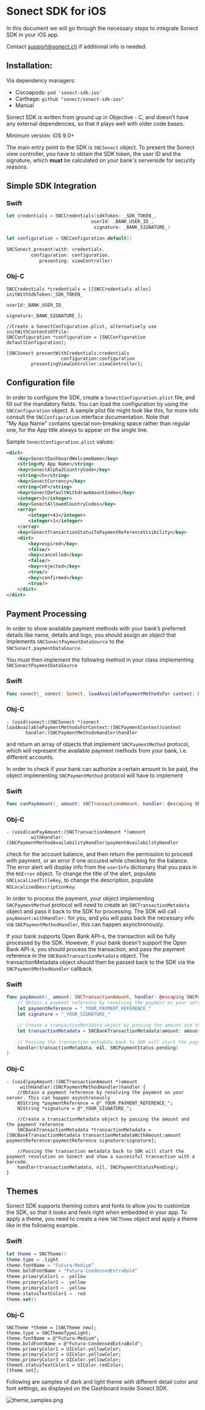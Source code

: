 # Sonect SDK for iOS

In this document we will go through the necessary steps to integrate
Sonect SDK in your iOS app. 

Contact support@sonect.ch if additional info is needed.

## Installation: 

Via dependency managers:
- Cocoapods: `pod 'sonect-sdk-ios'`
- Carthage: `github "sonect/sonect-sdk-ios"`
- Manual

Sonect SDK is written from ground up in Objective - C, and doesn’t have any external dependencies, so that it plays well with older code bases. 

Minimum version: iOS 9.0+ 

The main entry point to the SDK is `SNCSonect` object. To present the Sonect view controller, you have to obtain the SDK token, the user ID and the signature, which **must** be calculated on your bank's serverside for security reasons.  

## Simple SDK Integration

### Swift
```swift
let credentials = SNCCredentials(sdkToken: _SDK_TOKEN_,
                 	           userId: _BANK_USER_ID_,
                                signature: _BANK_SIGNATURE_)

let configuration = SNCConfiguration.default()

SNCSonect.present(with: credentials,
         configuration: configuration,
            presenting: viewController)
```

### Obj-C
```objc
SNCCredentials *credentials = [[SNCCredentials alloc] initWithSdkToken:_SDK_TOKEN_
                                                                userId:_BANK_USER_ID_
                                                             signature:_BANK_SIGNATURE_];

//Create a SonectConfiguration.plist, alternatively use initWithContentsOfFile:
SNCConfiguration *configuration = [SNCConfiguration defaultConfiguration];

[SNCSonect presentWithCredentials:credentials
                    configuration:configuration
         presentingViewController:viewController];
```

## Configuration file

In order to configure the SDK, create a `SonectConfiguration.plist` file, and fill out the mandatory fields. You can load the configuration by using the `SNCConfiguration` object. A sample plist file might look like this, for more info consult the `SNCConfiguration` interface documentation. 
Note that "My App Name" contains special non-breaking space rather than regular one, for the App title always to appear on the single line.

Sample `SonectConfiguration.plist` values: 
```xml
<dict>
	<key>SonectDashboardWelcomeName</key>
	<string>My App Name</string>
	<key>SonectAlpha2CountryCode</key>
	<string>ch</string>
	<key>SonectCurrency</key>
	<string>CHF</string>
	<key>SonectDefaultWithdrawAmountIndex</key>
	<integer>2</integer>
	<key>SonectAllowedCountryCodes</key>
	<array>
		<integer>41</integer>
		<integer>1</integer>
	</array>
	<key>SonectTransactionStatusToPaymentReferenceVisibility</key>
	<dict>
		<key>expired</key>
		<false/>
		<key>cancelled</key>
		<false/>
		<key>rejected</key>
		<true/>
		<key>confirmed</key>
		<true/>
	</dict>
</dict>
```

## Payment Processing

In order to show available payment methods with your bank’s preferred details like name, details and logo, you should assign an object that implements `SNCSonectPaymentDataSource` to the `SNCSonect.paymentDataSource`. 

You must then implement the following method in your class implementing `SNCSonectPaymentDataSource`
### Swift
```swift
func sonect(_ sonect: Sonect, loadAvailablePaymentMethodsFor context: PaymentContext, handler: @escaping PaymentMethodsHandler)
```
### Obj-C
```objc
- (void)sonect:(SNCSonect *)sonect loadAvailablePaymentMethodsForContext:(SNCPaymentContext)context 
       handler:(SNCPaymentMethodsHandler)handler
```
and return an array of objects that implement `SNCPaymentMethod` protocol, which will represent the available payment methods from your bank, i.e. different accounts. 

In order to check if your bank can authorize a certain amount to be paid, the object implementing `SNCPaymentMethod` protocol will have to implement 
### Swift
```swift
func canPayAmount(_ amount: SNCTransactionAmount, handler: @escaping SNCPaymentMethodAvailabilityHandler)handler
```
### Obj-C
```objc
- (void)canPayAmount:(SNCTransactionAmount *)amount 
         withHandler:(SNCPaymentMethodAvailabilityHandler)paymentAvailabilityHandler
``` 
check for the account balance, and then return the permission to proceed with payment, or an error if one occured while checking for the balance. The error alert will display info from the `userInfo` dictionary that you pass in the `NSError` object. To change the title of the alert, populate `SNCLocalizedTitleKey`, to change the description, populate `NSLocalizedDescriptionKey`. 

In order to process the payment, your object implementing `SNCPaymentMethod` protocol will need to create an `SNCTransactionMetadata` object and pass it back to the SDK for processing. The SDK will call `-payAmount:withHandler:` for you, and you will pass back the necessary info via `SNCPaymentMethodHandler`, this can happen asynchronously. 

If your bank supports Open Bank API-s, the transaction will be fully processed by the SDK. However, if your bank doesn’t support the Open Bank API-s, you should process the transaction, and pass the payment reference in the `SNCBankTransactionMetadata` object. The transactionMetadata object should then be passed back to the SDK via the `SNCPaymentMethodHandler` callback.
### Swift
```swift
func payAmount(_ amount: SNCTransactionAmount, handler: @escaping SNCPaymentMethodHandler)  {
    // Obtain a payment reference by resolving the payment on your server. This can happen asynchronously
    let paymentReference = "_YOUR_PAYMENT_REFERENCE_"
    let signature = "_YOUR_SIGNATURE_"

    // Create a transactionMetadata object by passing the amount and the payment reference
    let transactionMetadata = SNCBankTransactionMetadata(amount: amount, paymentReference: paymentReference, signature: signature)

    // Passing the transaction metadata back to SDK will start the payment resolution on Sonect and show a successful transaction with a barcode. 
    handler(transactionMetadata, nil, SNCPaymentStatus.pending)
}
```
### Obj-C
```objc
- (void)payAmount:(SNCTransactionAmount *)amount 
     withHandler:(SNCPaymentMethodHandler)handler {
    //Obtain a payment reference by resolving the payment on your server. This can happen asynchronously
    NSString *paymentReference = @"_YOUR_PAYMENT_REFERENCE_";
    NSString *signature = @"_YOUR_SIGNATURE_";

    //Create a transactionMetadata object by passing the amount and the payment reference
    SNCBankTransactionMetadata *transactionMetadata = [SNCBankTransactionMetadata transactionMetadataWithAmount:amount paymentReference:paymentReference signature:signature];

    //Passing the transaction metadata back to SDK will start the payment resolution on Sonect and show a successful transaction with a barcode. 
    handler(transactionMetadata, nil, SNCPaymentStatusPending); 
}
```
## Themes

Sonect SDK supports theming colors and fonts to allow you to customize the SDK, so that it looks and feels right when embedded in your app. To apply a theme, you need to create a new `SNCTheme` object and apply a theme like in the following example. 
### Swift
```swift
let theme = SNCTheme()
theme.type = .light
theme.fontName = "Futura-Medium”
theme.boldFontName = "Futura-CondensedExtraBold"
theme.primaryColor1 = .yellow
theme.primaryColor2 = .yellow
theme.primaryColor3 = .yellow
theme.statusTextColor1 = .red
theme.set()
```
### Obj-C
```objc
SNCTheme *theme = [SNCTheme new];
theme.type = SNCThemeTypeLight;
theme.fontName = @"Futura-Medium";
theme.boldFontName = @"Futura-CondensedExtraBold";
theme.primaryColor1 = UIColor.yellowColor;
theme.primaryColor2 = UIColor.yellowColor;
theme.primaryColor3 = UIColor.yellowColor;
theme5.statusTextColor1 = UIColor.redColor;
[theme set];
```
Following are samples of dark and light theme with different detail color and font settings, as displayed on the Dashboard inside Sonect SDK. 

![theme_samples.png](/theme_samples.png)
